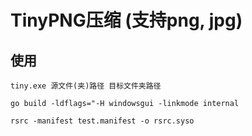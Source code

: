 # TinyPNG压缩 (支持png, jpg)

## 使用

`tiny.exe 源文件(夹)路径 目标文件夹路径`

`go build -ldflags="-H windowsgui -linkmode internal`

`rsrc -manifest test.manifest -o rsrc.syso`